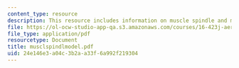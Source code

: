 ```yaml
---
content_type: resource
description: This resource includes information on muscle spindle and model.
file: https://ol-ocw-studio-app-qa.s3.amazonaws.com/courses/16-423j-aerospace-biomedical-and-life-support-engineering-spring-2006/24e146e3a04c3b2aa33f6a992f219304_musclspindlmodel.pdf
file_type: application/pdf
resourcetype: Document
title: musclspindlmodel.pdf
uid: 24e146e3-a04c-3b2a-a33f-6a992f219304
---
```

